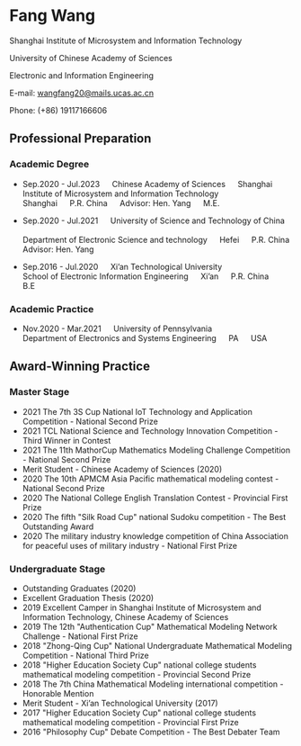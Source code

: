 # **Fang Wang**
Shanghai Institute of Microsystem and Information Technology

University of Chinese Academy of Sciences

Electronic and Information Engineering

E-mail: wangfang20@mails.ucas.ac.cn

Phone: (+86) 19117166606

## Professional Preparation
### Academic Degree

+ Sep.2020 - Jul.2023 &emsp; Chinese Academy of Sciences &emsp; Shanghai Institute of Microsystem and Information Technology <br/>
    Shanghai &emsp; P.R. China &emsp; Advisor: Hen. Yang &emsp; M.E. <br/>

+ Sep.2020 - Jul.2021 &emsp; University of Science and Technology of China &emsp; <br/>
    Department of Electronic Science and technology &emsp; Hefei &emsp; P.R. China <br/>
    Advisor: Hen. Yang &emsp;

+ Sep.2016 - Jul.2020 &emsp; Xi’an Technological University &emsp; <br/>
    School of Electronic Information Engineering &emsp; Xi’an &emsp; P.R. China &emsp; B.E 

### Academic Practice
+ Nov.2020 - Mar.2021 &emsp; University of Pennsylvania &emsp; <br/>
    Department of Electronics and Systems Engineering &emsp; PA &emsp; USA <br/>
    
## Award-Winning Practice

### Master Stage

+ 2021 The 7th 3S Cup National IoT Technology and Application Competition - National Second Prize
+ 2021 TCL National Science and Technology Innovation Competition - Third Winner in Contest
+ 2021 The 11th MathorCup Mathematics Modeling Challenge Competition - National Second Prize
+ Merit Student - Chinese Academy of Sciences (2020)
+ 2020 The 10th APMCM Asia Pacific mathematical modeling contest - National Second Prize
+ 2020 The National College English Translation Contest - Provincial First Prize
+ 2020 The fifth "Silk Road Cup" national Sudoku competition - The Best Outstanding Award
+ 2020 The military industry knowledge competition of China Association for peaceful uses of military industry - National First Prize

### Undergraduate Stage

+ Outstanding Graduates (2020)
+ Excellent Graduation Thesis (2020)
+ 2019 Excellent Camper in Shanghai Institute of Microsystem and Information Technology, Chinese Academy of Sciences
+ 2019 The 12th "Authentication Cup" Mathematical Modeling Network Challenge - National First Prize
+ 2018 "Zhong-Qing Cup" National Undergraduate Mathematical Modeling Competition - National Third Prize
+ 2018 "Higher Education Society Cup" national college students mathematical modeling competition - Provincial Second Prize
+ 2018 The 7th China Mathematical Modeling international competition - Honorable Mention
+ Merit Student - Xi’an Technological University (2017)
+ 2017 "Higher Education Society Cup" national college students mathematical modeling competition - Provincial First Prize
+ 2016 "Philosophy Cup" Debate Competition - The Best Debater Team
